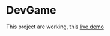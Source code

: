 <h1>DevGame</h1>
<p>This project are working, this <a href="https://tochratana.github.io/Game-project/">live demo</a></p>
